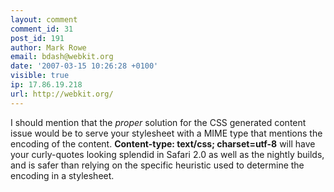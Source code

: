 ```yaml
---
layout: comment
comment_id: 31
post_id: 191
author: Mark Rowe
email: bdash@webkit.org
date: '2007-03-15 10:26:28 +0100'
visible: true
ip: 17.86.19.218
url: http://webkit.org/
---
```

I should mention that the <em>proper</em> solution for the CSS generated content issue would be to serve your stylesheet with a MIME type that mentions the encoding of the content.  <strong>Content-type: text/css; charset=utf-8</strong> will have your curly-quotes looking splendid in Safari 2.0 as well as the nightly builds, and is safer than relying on the specific heuristic used to determine the encoding in a stylesheet.

